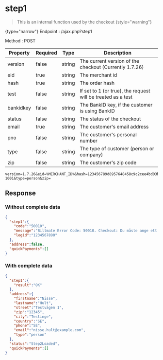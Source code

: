 # step1

<include from="Snippets-CheckoutAPI.md" element-id="snippet-header" />

> This is an internal function used by the checkout
{style="warning"}

{type="narrow"}
Endpoint
: /ajax.php?step1

Method
: POST

| Property  | Required | Type     | Description                                                  |
|-----------|----------|----------|--------------------------------------------------------------|
| version   | false    | string   | The current version of the checkout (Currently 1.7.26)       |
| eid       | true     | string   | The merchant id                                              |
| hash      | true     | string   | The order hash                                               |
| test      | false    | string   | If set to 1 (or true), the request will be treated as a test |
| bankidkey | false    | string   | The BankID key, if the customer is using BankID              |
| status    | false    | string   | The status of the checkout                                   |
| email     | true     | string   | The customer's email address                                 |
| pno       | false    | string   | The customer's personal number                               |
| type      | false    | string   | The type of customer (person or company)                     |
| zip       | false    | string   | The customer's zip code                                      |

```http request
version=1.7.26&eid=%MERCHANT_ID%&hash=123456789d8957648458c9c2cee4bd03b4a8f6ae&test=true&bankidkey=&status=Step1Loaded&email=nisse.hult%40exampe.com&pno=19550101-1001&type=person&zip=
```

## Response

### Without complete data

```json
{
  "step1":{
    "code":"50010",
    "message":"Billmate Error Code: 50010. Checkout: Du måste ange ett postnummer",
    "logid":"1234567890"
  },
  "address":false,
  "quickPayments":[]
}
```

### With complete data

```json
{
  "step1":{
    "result":"OK"
  },
  "address":{
    "firstname":"Nisse",
    "lastname":"Hult",
    "street":"Testvägen 1",
    "zip":"12345",
    "city":"Testinge",
    "country":"SE",
    "phone":"SE",
    "email":"nisse.hult@example.com",
    "type":"person"
  },
  "status":"Step2Loaded",
  "quickPayments":[]
}

```